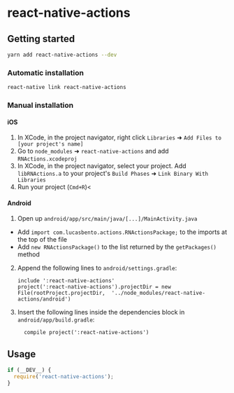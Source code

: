 # react-native-actions

## Getting started

```bash
yarn add react-native-actions --dev
```

### Automatic installation

```bash
react-native link react-native-actions
```

### Manual installation

#### iOS

1. In XCode, in the project navigator, right click `Libraries` ➜ `Add Files to [your project's name]`
2. Go to `node_modules` ➜ `react-native-actions` and add `RNActions.xcodeproj`
3. In XCode, in the project navigator, select your project. Add `libRNActions.a` to your project's `Build Phases` ➜ `Link Binary With Libraries`
4. Run your project (`Cmd+R`)<

#### Android

1. Open up `android/app/src/main/java/[...]/MainActivity.java`
  - Add `import com.lucasbento.actions.RNActionsPackage;` to the imports at the top of the file
  - Add `new RNActionsPackage()` to the list returned by the `getPackages()` method
2. Append the following lines to `android/settings.gradle`:
  	```
  	include ':react-native-actions'
  	project(':react-native-actions').projectDir = new File(rootProject.projectDir, 	'../node_modules/react-native-actions/android')
  	```
3. Insert the following lines inside the dependencies block in `android/app/build.gradle`:
  	```
      compile project(':react-native-actions')
  	```

## Usage
```js
if (__DEV__) {
  require('react-native-actions');
}
```
  